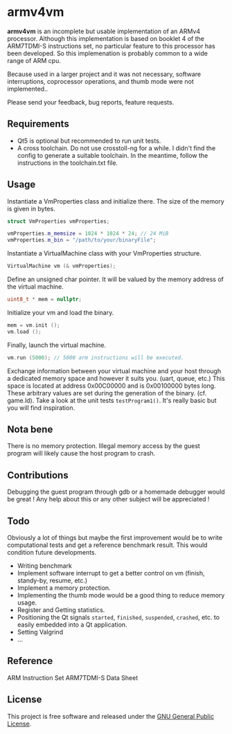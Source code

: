 armv4vm
=======

**armv4vm** is an incomplete but usable implementation of an ARMv4 processor. Although this implementation is based on booklet 4 of the ARM7TDMI-S instructions set, no particular feature to this processor has been developed. So this implemenation is probably common to a wide range of ARM cpu.

Because used in a larger project and it was not necessary, software interruptions, coprocessor operations, and thumb mode were not implemented..

Please send your feedback, bug reports, feature requests.

## Requirements

+ Qt5 is optional but recommended to run unit tests.
+ A cross toolchain. Do not use crosstoll-ng for a while. I didn't find the config to generate a suitable toolchain.
In the meantime, follow the instructions in the toolchain.txt file.

## Usage

Instantiate a VmProperties class and initialize there. The size of the memory is given in bytes.

```cpp
struct VmProperties vmProperties;

vmProperties.m_memsize = 1024 * 1024 * 24; // 24 MiB
vmProperties.m_bin = "/path/to/your/binaryFile";
```

Instantiate a VirtualMachine class with your VmProperties structure.

```cpp
VirtualMachine vm (& vmProperties);
```

Define an unsigned char pointer. It will be valued by the memory address of the virtual machine.

```cpp
uint8_t * mem = nullptr;
```

Initialize your vm and load the binary.

```cpp
mem = vm.init ();
vm.load ();
```

Finally, launch the virtual machine.

```cpp
vm.run (5000); // 5000 arm instructions will be executed.
```

Exchange information between your virtual machine and your host through a dedicated memory space and however it suits you. (uart, queue, etc.)
This space is located at address 0x00C00000 and is 0x00100000 bytes long. These arbitrary values are set during the generation of the binary. (cf. game.ld). Take a look at the unit tests `testProgram1()`. It's really basic but you will find inspiration.

## Nota bene

There is no memory protection. Illegal memory access by the guest program will likely cause the host program to crash.

## Contributions

Debugging the guest program through gdb or a homemade debugger would be great ! Any help about this or any other subject will be appreciated !

## Todo

Obviously a lot of things but maybe the first improvement would be to write computational tests and get a reference benchmark result. This would condition future developments.

- Writing benchmark
- Implement software interrupt to get a better control on vm (finish, standy-by, resume, etc.)
- Implement a memory protection.
- Implementing the thumb mode would be a good thing to reduce memory usage.
- Register and Getting statistics.
- Positioning the Qt signals `started`, `finished`, `suspended`, `crashed`, etc. to easily embedded into a Qt application.
- Setting Valgrind
- ...

## Reference

ARM Instruction Set ARM7TDMI-S Data Sheet

## License

This project is free software and released under
the [GNU General Public License][gpl].

 [gpl]: https://www.gnu.org/licenses/gpl-3.0.html
 [cng]: https://crosstool-ng.github.io/
